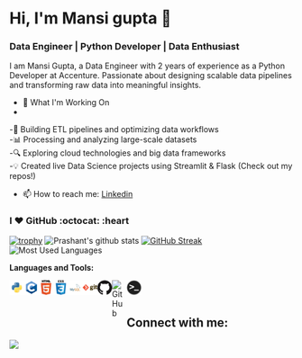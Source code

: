 # Hi, I'm Mansi gupta 👋
### Data Engineer | Python Developer | Data Enthusiast
I am Mansi Gupta, a Data Engineer with 2 years of experience as a Python Developer at Accenture. Passionate about designing scalable data pipelines and transforming raw data into meaningful insights.
<br>

- 🚀 What I'm Working On
- <br>
-🔧 Building ETL pipelines and optimizing data workflows
<br>
-📊 Processing and analyzing large-scale datasets
<br>
-🔍 Exploring cloud technologies and big data frameworks
<br>
-💡 Created live Data Science projects using Streamlit & Flask (Check out my repos!)
<br>
- 📫 How to reach me: [Linkedin](https://www.linkedin.com/in/mansi-gupta-b13b97185/)

### I :heart: GitHub :octocat: :heart
[![trophy](https://github-profile-trophy.vercel.app/?username=Mansi-Gupta359)](https://github.com/ryo-ma/github-profile-trophy)
![Prashant's github stats](https://github-readme-stats.vercel.app/api?username=Mansi-Gupta359&show_icons=true&line_height=32&theme=radical)
[![GitHub Streak](https://github-readme-streak-stats.herokuapp.com/?user=Mansi-Gupta359&theme=dark)](https://github.com/DenverCoder1/github-readme-streak-stats)
![Most Used Languages](https://github-readme-stats.vercel.app/api/top-langs/?username=Mansi-Gupta359&layout=compact&theme=vision-friendly-dark)



**Languages and Tools:**  

<img align="left" alt="Python" width="26px" src="https://raw.githubusercontent.com/github/explore/80688e429a7d4ef2fca1e82350fe8e3517d3494d/topics/python/python.png" />
<img align="left" alt="C" width="26px" src="https://raw.githubusercontent.com/github/explore/78df643247d429f6cc873026c0622819ad797942/topics/c/c.png" />
<img align="left" alt="HTML5" width="26px" src="https://raw.githubusercontent.com/github/explore/80688e429a7d4ef2fca1e82350fe8e3517d3494d/topics/html/html.png" />
<img align="left" alt="CSS3" width="26px" src="https://raw.githubusercontent.com/github/explore/80688e429a7d4ef2fca1e82350fe8e3517d3494d/topics/css/css.png" />
<img align="left" alt="Mysql" width="26px" src="https://raw.githubusercontent.com/github/explore/80688e429a7d4ef2fca1e82350fe8e3517d3494d/topics/mysql/mysql.png" />
<img align="left" alt="Git" width="26px" src="https://raw.githubusercontent.com/github/explore/80688e429a7d4ef2fca1e82350fe8e3517d3494d/topics/git/git.png" />
<img align="left" alt="GitHub" width="26px" src="https://raw.githubusercontent.com/github/explore/78df643247d429f6cc873026c0622819ad797942/topics/github/github.png" />
<img align="left" alt="GitHub" width="26px" src="https://raw.githubusercontent.com/github/explore/78df643247d429f6cc873026c0622819ad797942/topics/github/jupyter.png" />
<img align="left" alt="Terminal" width="26px" src="https://raw.githubusercontent.com/github/explore/80688e429a7d4ef2fca1e82350fe8e3517d3494d/topics/terminal/terminal.png" />

<br><br>

## Connect with me:

<p align = "center">
  
[<img src="https://img.shields.io/badge/linkedin-%2312100E.svg?&style=for-the-badge&logo=linkedin&logoColor=white&color=black" />](https://www.linkedin.com/in/mansi-gupta-b13b97185/)
<br>

<br>

<br>

